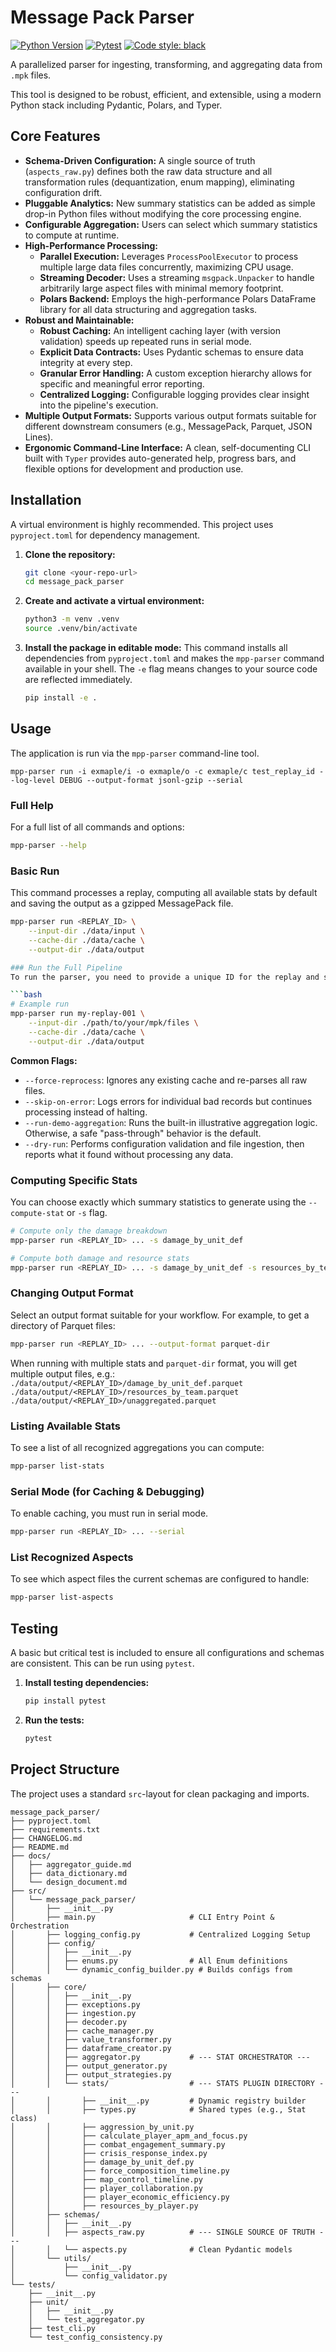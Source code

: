 # Message Pack Parser

[![Python Version](https://img.shields.io/badge/python-3.8+-blue.svg)](https://www.python.org/downloads/)
[![Pytest](https://img.shields.io/badge/tested%20with-pytest-009ee5.svg)](https://pytest.org)
[![Code style: black](https://img.shields.io/badge/code%20style-black-000000.svg)](https://github.com/psf/black)

A parallelized parser for ingesting, transforming, and aggregating data from `.mpk` files.

This tool is designed to be robust, efficient, and extensible, using a modern Python stack including Pydantic, Polars, and Typer.

## Core Features

- **Schema-Driven Configuration:** A single source of truth (`aspects_raw.py`) defines both the raw data structure and all transformation rules (dequantization, enum mapping), eliminating configuration drift.
- **Pluggable Analytics:** New summary statistics can be added as simple drop-in Python files without modifying the core processing engine.
- **Configurable Aggregation:** Users can select which summary statistics to compute at runtime.
- **High-Performance Processing:**
  - **Parallel Execution:** Leverages `ProcessPoolExecutor` to process multiple large data files concurrently, maximizing CPU usage.
  - **Streaming Decoder:** Uses a streaming `msgpack.Unpacker` to handle arbitrarily large aspect files with minimal memory footprint.
  - **Polars Backend:** Employs the high-performance Polars DataFrame library for all data structuring and aggregation tasks.
- **Robust and Maintainable:**
  - **Robust Caching:** An intelligent caching layer (with version validation) speeds up repeated runs in serial mode.
  - **Explicit Data Contracts:** Uses Pydantic schemas to ensure data integrity at every step.
  - **Granular Error Handling:** A custom exception hierarchy allows for specific and meaningful error reporting.
  - **Centralized Logging:** Configurable logging provides clear insight into the pipeline's execution.
- **Multiple Output Formats:** Supports various output formats suitable for different downstream consumers (e.g., MessagePack, Parquet, JSON Lines).
- **Ergonomic Command-Line Interface:** A clean, self-documenting CLI built with `Typer` provides auto-generated help, progress bars, and flexible options for development and production use.

## Installation

A virtual environment is highly recommended. This project uses `pyproject.toml` for dependency management.

1.  **Clone the repository:**

    ```bash
    git clone <your-repo-url>
    cd message_pack_parser
    ```

2.  **Create and activate a virtual environment:**

    ```bash
    python3 -m venv .venv
    source .venv/bin/activate
    ```

3.  **Install the package in editable mode:**
    This command installs all dependencies from `pyproject.toml` and makes the `mpp-parser` command available in your shell. The `-e` flag means changes to your source code are reflected immediately.
    ```bash
    pip install -e .
    ```

## Usage

The application is run via the `mpp-parser` command-line tool.

`mpp-parser run -i exmaple/i -o exmaple/o -c exmaple/c test_replay_id --log-level DEBUG --output-format jsonl-gzip --serial`

### Full Help

For a full list of all commands and options:

```bash
mpp-parser --help
```

### Basic Run

This command processes a replay, computing all available stats by default and saving the output as a gzipped MessagePack file.

````bash
mpp-parser run <REPLAY_ID> \
    --input-dir ./data/input \
    --cache-dir ./data/cache \
    --output-dir ./data/output

### Run the Full Pipeline
To run the parser, you need to provide a unique ID for the replay and specify the input, cache, and output directories.

```bash
# Example run
mpp-parser run my-replay-001 \
    --input-dir ./path/to/your/mpk/files \
    --cache-dir ./data/cache \
    --output-dir ./data/output
````

**Common Flags:**

- `--force-reprocess`: Ignores any existing cache and re-parses all raw files.
- `--skip-on-error`: Logs errors for individual bad records but continues processing instead of halting.
- `--run-demo-aggregation`: Runs the built-in illustrative aggregation logic. Otherwise, a safe "pass-through" behavior is the default.
- `--dry-run`: Performs configuration validation and file ingestion, then reports what it found without processing any data.

### Computing Specific Stats

You can choose exactly which summary statistics to generate using the `--compute-stat` or `-s` flag.

```bash
# Compute only the damage breakdown
mpp-parser run <REPLAY_ID> ... -s damage_by_unit_def

# Compute both damage and resource stats
mpp-parser run <REPLAY_ID> ... -s damage_by_unit_def -s resources_by_team
```

### Changing Output Format

Select an output format suitable for your workflow. For example, to get a directory of Parquet files:

```bash
mpp-parser run <REPLAY_ID> ... --output-format parquet-dir
```

When running with multiple stats and `parquet-dir` format, you will get multiple output files, e.g.:
`./data/output/<REPLAY_ID>/damage_by_unit_def.parquet`
`./data/output/<REPLAY_ID>/resources_by_team.parquet`
`./data/output/<REPLAY_ID>/unaggregated.parquet`

### Listing Available Stats

To see a list of all recognized aggregations you can compute:

```bash
mpp-parser list-stats
```

### Serial Mode (for Caching & Debugging)

To enable caching, you must run in serial mode.

```bash
mpp-parser run <REPLAY_ID> ... --serial
```

### List Recognized Aspects

To see which aspect files the current schemas are configured to handle:

```bash
mpp-parser list-aspects
```

## Testing

A basic but critical test is included to ensure all configurations and schemas are consistent. This can be run using `pytest`.

1.  **Install testing dependencies:**
    ```bash
    pip install pytest
    ```
2.  **Run the tests:**
    ```bash
    pytest
    ```

## Project Structure

The project uses a standard `src`-layout for clean packaging and imports.

```
message_pack_parser/
├── pyproject.toml
├── requirements.txt
├── CHANGELOG.md
├── README.md
├── docs/
│   ├── aggregator_guide.md
│   ├── data_dictionary.md
│   └── design_document.md
├── src/
│   └── message_pack_parser/
│       ├── __init__.py
│       ├── main.py                     # CLI Entry Point & Orchestration
│       ├── logging_config.py           # Centralized Logging Setup
│       ├── config/
│       │   ├── __init__.py
│       │   ├── enums.py                # All Enum definitions
│       │   └── dynamic_config_builder.py # Builds configs from schemas
│       ├── core/
│       │   ├── __init__.py
│       │   ├── exceptions.py
│       │   ├── ingestion.py
│       │   ├── decoder.py
│       │   ├── cache_manager.py
│       │   ├── value_transformer.py
│       │   ├── dataframe_creator.py
│       │   ├── aggregator.py           # --- STAT ORCHESTRATOR ---
│       │   ├── output_generator.py
│       │   ├── output_strategies.py
│       │   └── stats/                  # --- STATS PLUGIN DIRECTORY ---
│       │       ├── __init__.py         # Dynamic registry builder
│       │       ├── types.py            # Shared types (e.g., Stat class)
│       │       ├── aggression_by_unit.py
│       │       ├── calculate_player_apm_and_focus.py
│       │       ├── combat_engagement_summary.py
│       │       ├── crisis_response_index.py
│       │       ├── damage_by_unit_def.py
│       │       ├── force_composition_timeline.py
│       │       ├── map_control_timeline.py
│       │       ├── player_collaboration.py
│       │       ├── player_economic_efficiency.py
│       │       ├── resources_by_player.py
│       ├── schemas/
│       │   ├── __init__.py
│       │   ├── aspects_raw.py          # --- SINGLE SOURCE OF TRUTH ---
│       │   └── aspects.py              # Clean Pydantic models
│       └── utils/
│           ├── __init__.py
│           └── config_validator.py
└── tests/
    ├── __init__.py
    ├── unit/
    │   ├── __init__.py
    │   └── test_aggregator.py
    ├── test_cli.py
    └── test_config_consistency.py
```
